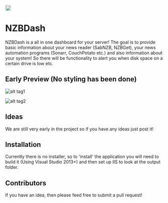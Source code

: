 <a href="https://ci.appveyor.com/project/tidusjar/NZBDash"><image src="https://ci.appveyor.com/api/projects/status/github/tidusjar/NZBDash?branch=SettingsPage&svg=true" height="18"></a> 


# NZBDash

NZBDash is a all in one dashboard for your server! 
The goal is to provide basic information about your news reader (SabNZB, NZBGet), your news automation programs (Sonarr, CouchPotato etc.) and also information about your system!
So there will be functionality to alert you when disk space on a certain drive is low etc.

## Early Preview (No styling has been done)
![alt tag1](http://imgur.com/PYzIs83)

![alt tag2](http://imgur.com/PYzIs83)

## Ideas

We are still very early in the project so if you have any ideas just post it!

## Installation

Currently there is no installer, so to 'install' the application you will need to build it (Using Visual Studio 2013+) and then set up IIS to look at the output folder.

## Contributors

If you have an idea, then please feed free to submit a pull request!
